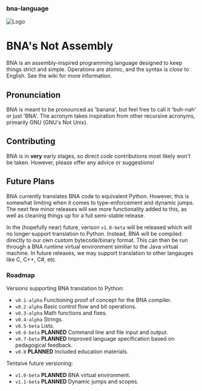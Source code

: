 ### bna-language

![Logo](https://github.com/jfmekker/bna-language/raw/master/logo.png)

# BNA's Not Assembly
BNA is an assembly-inspired programming language designed to keep things strict and simple. Operations are atomic, and the syntax is *close* to English. See the wiki for more information.

## Pronunciation
BNA  is meant to be pronounced as 'banana', but feel free to call it 'buh-nah' or just 'BNA'.
The acronym takes inspiration from other recursive acronyms, primarily GNU (GNU's Not Unix).

## Contributing
BNA is in **very** early stages, so direct *code* contributions most likely won't be taken. However, please offer any advice or suggestions!

## Future Plans
BNA currently translates BNA code to equivalent Python. However, this is somewhat limiting when it comes to type-enforcement and dynamic jumps. The next few minor releases will see more functionality added to this, as well as cleaning things up for a full semi-stable release.

In the (hopefully near) future, verison `v1.0-beta` will be released which will no longer support translation to Python. Instead, BNA will be compiled directly to our own custom bytecode/binary format. This can then be run through a BNA runtime virtual environment similiar to the Java virtual machine. In future releases, we may support translation to other langauges like C, C++, C#, etc.

### Roadmap

Versions supporting BNA translation to Python:

 - `v0.1-alpha` Functioning proof of concept for the BNA compiler.
 - `v0.2-alpha` Basic control flow and bit operations.
 - `v0.3-alpha` Math functions and fixes.
 - `v0.4-alpha` Strings.
 - `v0.5-beta`  Lists.
 - `v0.6-beta`  **PLANNED** Command line and file input and output.
 - `v0.7-beta`  **PLANNED** Improved language specification based on pedagogical feedback.
 - `v0.8`       **PLANNED** Included education materials.

 Tentaive future versioning:

  - `v1.0-beta`  **PLANNED** BNA virtual environment.
  - `v1.1-beta`  **PLANNED** Dynamic jumps and scopes.
